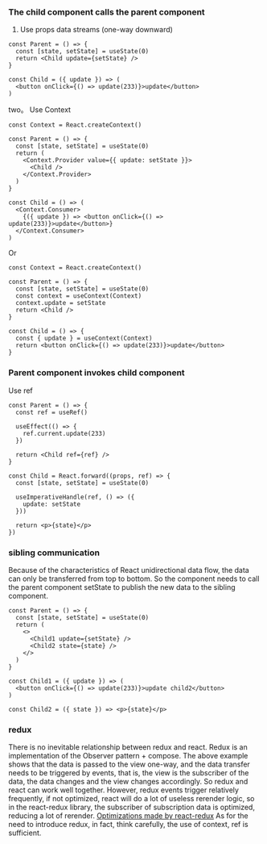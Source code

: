 ### The child component calls the parent component
1. Use props data streams (one-way downward)
```tsx
const Parent = () => {
  const [state, setState] = useState(0)
  return <Child update={setState} />
}

const Child = ({ update }) => (
  <button onClick={() => update(233)}>update</button>
)
```
two。 Use Context
```tsx
const Context = React.createContext()

const Parent = () => {
  const [state, setState] = useState(0)
  return (
    <Context.Provider value={{ update: setState }}>
      <Child />
    </Context.Provider>
  )
}

const Child = () => (
  <Context.Consumer>
    {({ update }) => <button onClick={() => update(233)}>update</button>}
  </Context.Consumer>
)
```
Or
```tsx
const Context = React.createContext()

const Parent = () => {
  const [state, setState] = useState(0)
  const context = useContext(Context)
  context.update = setState
  return <Child />
}

const Child = () => {
  const { update } = useContext(Context)
  return <button onClick={() => update(233)}>update</button>
}
```
### Parent component invokes child component
Use ref
```tsx
const Parent = () => {
  const ref = useRef()

  useEffect(() => {
    ref.current.update(233)
  })

  return <Child ref={ref} />
}

const Child = React.forward((props, ref) => {
  const [state, setState] = useState(0)

  useImperativeHandle(ref, () => ({
    update: setState
  }))

  return <p>{state}</p>
})
```
### sibling communication
Because of the characteristics of React unidirectional data flow, the data can only be transferred from top to bottom. So the component needs to call the parent component setState to publish the new data to the sibling component.
```tsx
const Parent = () => {
  const [state, setState] = useState(0)
  return (
    <>
      <Child1 update={setState} />
      <Child2 state={state} />
    </>
  )
}

const Child1 = ({ update }) => (
  <button onClick={() => update(233)}>update child2</button>
)

const Child2 = ({ state }) => <p>{state}</p>
```
### redux
There is no inevitable relationship between redux and react. Redux is an implementation of the Observer pattern + compose. The above example shows that the data is passed to the view one-way, and the data transfer needs to be triggered by events, that is, the view is the subscriber of the data, the data changes and the view changes accordingly. So redux and react can work well together. However, redux events trigger relatively frequently, if not optimized, react will do a lot of useless rerender logic, so in the react-redux library, the subscriber of subscription data is optimized, reducing a lot of rerender.
[Optimizations made by react-redux](/blog/React生态/React-Redux干了什么)
As for the need to introduce redux, in fact, think carefully, the use of context, ref is sufficient.